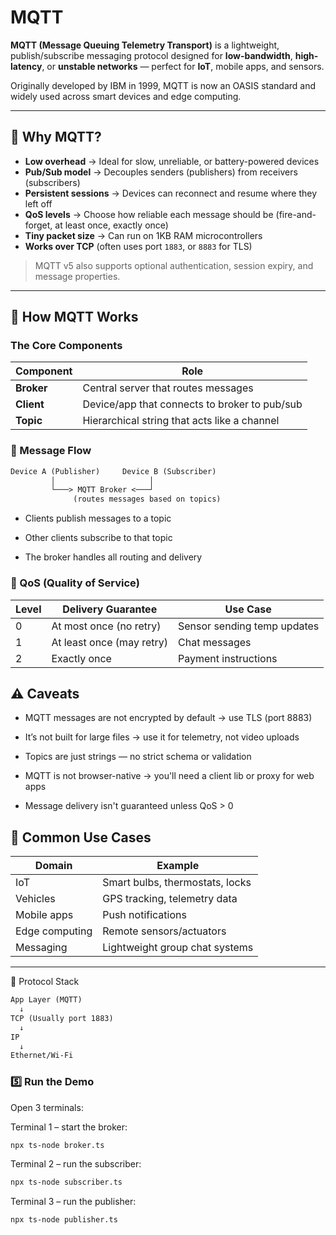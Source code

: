 # MQTT

**MQTT (Message Queuing Telemetry Transport)** is a lightweight, publish/subscribe messaging protocol designed for **low-bandwidth**, **high-latency**, or **unstable networks** — perfect for **IoT**, mobile apps, and sensors.

Originally developed by IBM in 1999, MQTT is now an OASIS standard and widely used across smart devices and edge computing.

---

## 🚀 Why MQTT?

- **Low overhead** → Ideal for slow, unreliable, or battery-powered devices
- **Pub/Sub model** → Decouples senders (publishers) from receivers (subscribers)
- **Persistent sessions** → Devices can reconnect and resume where they left off
- **QoS levels** → Choose how reliable each message should be (fire-and-forget, at least once, exactly once)
- **Tiny packet size** → Can run on 1KB RAM microcontrollers
- **Works over TCP** (often uses port `1883`, or `8883` for TLS)

> MQTT v5 also supports optional authentication, session expiry, and message properties.

---

## 🔄 How MQTT Works

### The Core Components

| Component  | Role                                          |
| ---------- | --------------------------------------------- |
| **Broker** | Central server that routes messages           |
| **Client** | Device/app that connects to broker to pub/sub |
| **Topic**  | Hierarchical string that acts like a channel  |

### 🔁 Message Flow

```txt
Device A (Publisher)     Device B (Subscriber)
         │                     │
         └───> MQTT Broker <───┘
              (routes messages based on topics)
```

- Clients publish messages to a topic

- Other clients subscribe to that topic

- The broker handles all routing and delivery

### 📶 QoS (Quality of Service)

| Level | Delivery Guarantee        | Use Case                    |
| ----- | ------------------------- | --------------------------- |
| 0     | At most once (no retry)   | Sensor sending temp updates |
| 1     | At least once (may retry) | Chat messages               |
| 2     | Exactly once              | Payment instructions        |

## ⚠️ Caveats

- MQTT messages are not encrypted by default → use TLS (port 8883)

- It’s not built for large files → use it for telemetry, not video uploads

- Topics are just strings — no strict schema or validation

- MQTT is not browser-native → you'll need a client lib or proxy for web apps

- Message delivery isn't guaranteed unless QoS > 0

## 🧪 Common Use Cases

| Domain         | Example                         |
| -------------- | ------------------------------- |
| IoT            | Smart bulbs, thermostats, locks |
| Vehicles       | GPS tracking, telemetry data    |
| Mobile apps    | Push notifications              |
| Edge computing | Remote sensors/actuators        |
| Messaging      | Lightweight group chat systems  |

---

📡 Protocol Stack

```txt
App Layer (MQTT)
  ↓
TCP (Usually port 1883)
  ↓
IP
  ↓
Ethernet/Wi-Fi
```

### 5️⃣ Run the Demo

Open 3 terminals:

Terminal 1 – start the broker:

```bash
npx ts-node broker.ts
```

Terminal 2 – run the subscriber:

```bash
npx ts-node subscriber.ts
```

Terminal 3 – run the publisher:

```bash
npx ts-node publisher.ts
```
